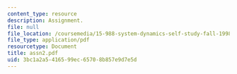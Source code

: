 ```yaml
---
content_type: resource
description: Assignment.
file: null
file_location: /coursemedia/15-988-system-dynamics-self-study-fall-1998-spring-1999/3bc1a2a5416599ec65708b857e9d7e5d_assn2.pdf
file_type: application/pdf
resourcetype: Document
title: assn2.pdf
uid: 3bc1a2a5-4165-99ec-6570-8b857e9d7e5d
---
```

